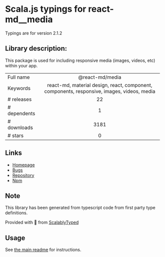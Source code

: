 
# Scala.js typings for react-md__media

Typings are for version 2.1.2

## Library description:
This package is used for including responsive media (images, videos, etc) within your app.

|                    |                 |
| ------------------ | :-------------: |
| Full name          | @react-md/media |
| Keywords           | react-md, material design, react, component, components, responsive, images, videos, media |
| # releases         | 22 |
| # dependents       | 1 |
| # downloads        | 3181 |
| # stars            | 0 |

## Links
- [Homepage](https://react-md.dev/packages/media/demos)
- [Bugs](https://github.com/mlaursen/react-md/issues)
- [Repository](https://github.com/mlaursen/react-md)
- [Npm](https://www.npmjs.com/package/%40react-md%2Fmedia)
    


## Note
This library has been generated from typescript code from first party type definitions.

Provided with :purple_heart: from [ScalablyTyped](https://github.com/oyvindberg/ScalablyTyped)

## Usage
See [the main readme](../../readme.md) for instructions.


